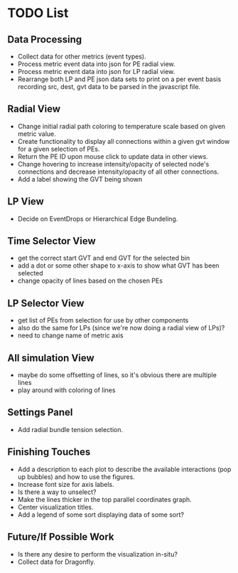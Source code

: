 # TODO List

## Data Processing
* Collect data for other metrics (event types).
* Process metric event data into json for PE radial view.
* Process metric event data into json for LP radial view.
* Rearrange both LP and PE json data sets to print on a per event basis recording src, dest, gvt data to be parsed in the javascript file.

## Radial View
* Change initial radial path coloring to temperature scale based on given metric value.
* Create functionality to display all connections within a given gvt window for a given selection of PEs.
* Return the PE ID upon mouse click to update data in other views.
* Change hovering to increase intensity/opacity of selected node's connections and decrease intensity/opacity of all other connections.
* Add a label showing the GVT being shown

## LP View
* Decide on EventDrops or Hierarchical Edge Bundeling.

## Time Selector View
* get the correct start GVT and end GVT for the selected bin
* add a dot or some other shape to x-axis to show what GVT has been selected
* change opacity of lines based on the chosen PEs

## LP Selector View
* get list of PEs from selection for use by other components
* also do the same for LPs (since we're now doing a radial view of LPs)?
* need to change name of metric axis

## All simulation View
* maybe do some offsetting of lines, so it's obvious there are multiple lines
* play around with coloring of lines

## Settings Panel
* Add radial bundle tension selection.

## Finishing Touches
* Add a description to each plot to describe the available interactions (pop up bubbles) and how to use the figures.
* Increase font size for axis labels.
* Is there a way to unselect?
* Make the lines thicker in the top parallel coordinates graph.
* Center visualization titles.
* Add a legend of some sort displaying data of some sort?

## Future/If Possible Work
* Is there any desire to perform the visualization in-situ?
* Collect data for Dragonfly.
